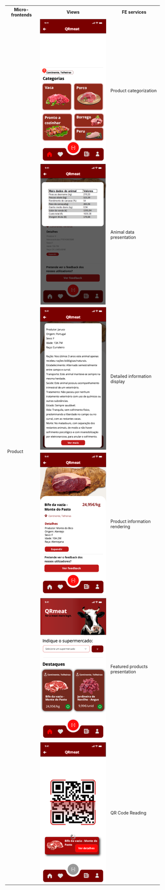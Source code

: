 <table>
  <tr>
    <th>Micro-frontends</th>
    <th>Views</th>
    <th>FE services</th>
  </tr>
  <tr>
    <td rowspan="7">Product</td>
    <td><img src="../images/categorias.png" ></td>
    <td>Product categorization</td>
  </tr>

  <tr>
    <td><img src="../images/detalhes_carne.png" ></td>
    <td>Animal data presentation</td>
  </tr>
  <tr>
    <td><img src="../images/info_carne.png" ></td>
    <td>Detailed information display </td>
  </tr>
  <tr>
    <td><img src="../images/info_produto.png" ></td>
    <td>Product information rendering</td>
  </tr>
  <tr>
    <td><img src="../images/produtos.png" ></td>
    <td>Featured products presentation</td>
  </tr>

  <tr>
    <td><img src="../images/qr.png" ></td>
    <td>QR Code Reading</td>
  </tr>

  
</table>